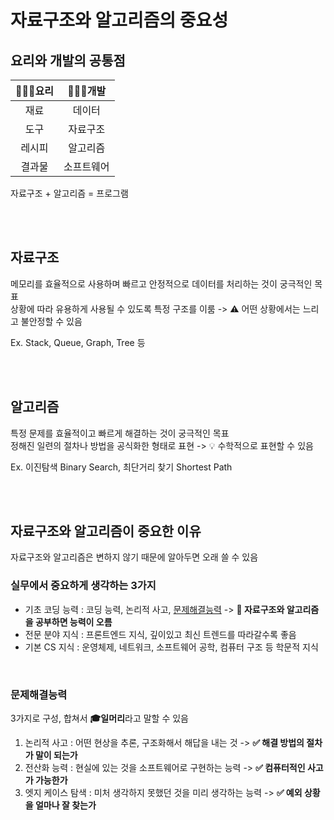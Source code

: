 # 자료구조와 알고리즘의 중요성


## 요리와 개발의 공통점

| 👩🏻‍🍳요리 | 👩🏻‍💻개발 |
|:---------:|:---------:|
|    재료     |    데이터    |
|    도구     |   자료구조    |
|    레시피    |   알고리즘    |
|    결과물    |   소프트웨어   |

자료구조 + 알고리즘 = 프로그램

<br><br>

## 자료구조

메모리를 효율적으로 사용하며 빠르고 안정적으로 데이터를 처리하는 것이 궁극적인 목표  
상황에 따라 유용하게 사용될 수 있도록 특정 구조를 이룸 -> ⚠️ 어떤 상황에서는 느리고 불안정할 수 있음

Ex. Stack, Queue, Graph, Tree 등

<br><br>

## 알고리즘

특정 문제를 효율적이고 빠르게 해결하는 것이 궁극적인 목표  
정해진 일련의 절차나 방법을 공식화한 형태로 표현 -> 💡 수학적으로 표현할 수 있음   

Ex. 이진탐색 Binary Search, 최단거리 찾기 Shortest Path

<br><br>

## 자료구조와 알고리즘이 중요한 이유

자료구조와 알고리즘은 변하지 않기 때문에 알아두면 오래 쓸 수 있음

### 실무에서 중요하게 생각하는 3가지

* 기초 코딩 능력 : 코딩 능력, 논리적 사고, <u>문제해결능력</u> -> **📌 자료구조와 알고리즘을 공부하면 능력이 오름**
* 전문 분야 지식 : 프론트엔드 지식, 깊이있고 최신 트렌드를 따라갈수록 좋음
* 기본 CS 지식 : 운영체제, 네트워크, 소프트웨어 공학, 컴퓨터 구조 등 학문적 지식

<br>

### 문제해결능력

3가지로 구성, 합쳐서 **🎓일머리**라고 말할 수 있음

1. 논리적 사고 : 어떤 현상을 추론, 구조화해서 해답을 내는 것 -> **✅ 해결 방법의 절차가 말이 되는가**
2. 전산화 능력 : 현실에 있는 것을 소프트웨어로 구현하는 능력 -> **✅ 컴퓨터적인 사고가 가능한가**
3. 엣지 케이스 탐색 : 미처 생각하지 못했던 것을 미리 생각하는 능력 -> **✅ 예외 상황을 얼마나 잘 찾는가**

 
